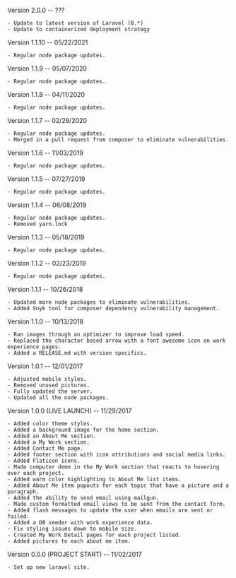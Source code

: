 Version 2.0.0 -- ???

    - Update to latest version of Laravel (8.*)
    - Update to containerized deployment strategy

Version 1.1.10 -- 05/22/2021

    - Regular node package updates.

Version 1.1.9 -- 05/07/2020

    - Regular node package updates.

Version 1.1.8 -- 04/11/2020

    - Regular node package updates.

Version 1.1.7 -- 02/29/2020

    - Regular node package updates.
    - Merged in a pull request from composer to eliminate vulnerabilities.

Version 1.1.6 -- 11/03/2019

    - Regular node package updates.

Version 1.1.5 -- 07/27/2019

    - Regular node package updates.

Version 1.1.4 -- 06/08/2019

    - Regular node package updates.
    - Removed yarn.lock

Version 1.1.3 -- 05/18/2019

    - Regular node package updates.

Version 1.1.2 -- 02/23/2019

    - Regular node package updates.

Version 1.1.1 -- 10/26/2018

    - Updated more node packages to eliminate vulnerabilities.
    - Added Snyk tool for composer dependency vulnerability management.

Version 1.1.0 -- 10/13/2018

    - Ran images through an optimizer to improve load speed.
    - Replaced the character based arrow with a font awesome icon on work experience pages.
    - Added a RELEASE.md with version specifics.

Version 1.0.1 -- 12/01/2017

    - Adjusted mobile styles.
    - Removed unused pictures.
    - Fully updated the server.
    - Updated all the node packages.

Version 1.0.0 (LIVE LAUNCH) -- 11/29/2017

    - Added color theme styles.
    - Added a background image for the home section.
    - Added an About Me section.
    - Added a My Work section.
    - Added Contact Me page.
    - Added footer section with icon attributions and social media links.
    - Added Flaticon icons.
    - Made computer demo in the My Work section that reacts to hovering over each project.
    - Added warm color highlighting to About Me list items.
    - Added About Me item popouts for each topic that have a picture and a paragraph.
    - Added the ability to send email using mailgun.
    - Made custom formatted email views to be sent from the contact form.
    - Added flash messages to update the user when emails are sent or failed.
    - Added a DB seeder with work experience data.
    - Fix styling issues down to mobile size.
    - Created My Work Detail pages for each project listed.
    - Added pictures to each about me item.

Version 0.0.0 (PROJECT START) -- 11/02/2017

    - Set up new laravel site.